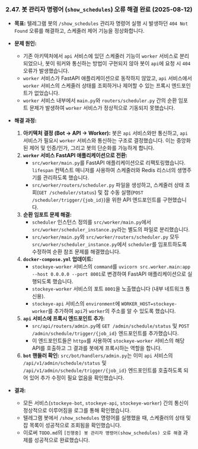 ### 2.47. 봇 관리자 명령어 (`show_schedules`) 오류 해결 완료 (2025-08-12)

*   **목표:** 텔레그램 봇의 `/show_schedules` 관리자 명령어 실행 시 발생하던 `404 Not Found` 오류를 해결하고, 스케줄러 제어 기능을 정상화합니다.

*   **문제 원인:**
    *   기존 아키텍처에서 `api` 서비스에 있던 스케줄러 기능이 `worker` 서비스로 분리되었으나, 봇이 워커와 통신하는 방법이 구현되지 않아 봇이 `api`에 요청 시 `404` 오류가 발생했습니다.
    *   `worker` 서비스가 FastAPI 애플리케이션으로 동작하지 않았고, `api` 서비스에서 `worker` 서비스의 스케줄러 상태를 조회하거나 제어할 수 있는 프록시 엔드포인트가 없었습니다.
    *   `worker` 서비스 내부에서 `main.py`와 `routers/scheduler.py` 간의 순환 임포트 문제가 발생하여 `worker` 서비스가 정상적으로 기동되지 못했습니다.

*   **해결 과정:**
    1.  **아키텍처 결정 (Bot -> API -> Worker):** 봇은 `api` 서비스와만 통신하고, `api` 서비스가 필요시 `worker` 서비스와 통신하는 구조로 결정했습니다. 이는 중앙화된 제어 및 인증/인가, 그리고 봇의 단순화를 가능하게 합니다.
    2.  **`worker` 서비스 FastAPI 애플리케이션으로 전환:**
        *   `src/worker/main.py`를 FastAPI 애플리케이션으로 리팩토링했습니다. `lifespan` 컨텍스트 매니저를 사용하여 스케줄러와 Redis 리스너의 생명주기를 관리하도록 했습니다.
        *   `src/worker/routers/scheduler.py` 파일을 생성하고, 스케줄러 상태 조회(`GET /scheduler/status`) 및 잡 수동 실행(`POST /scheduler/trigger/{job_id}`)을 위한 API 엔드포인트를 구현했습니다.
    3.  **순환 임포트 문제 해결:**
        *   `scheduler` 인스턴스 정의를 `src/worker/main.py`에서 `src/worker/scheduler_instance.py`라는 별도의 파일로 분리했습니다.
        *   `src/worker/main.py`와 `src/worker/routers/scheduler.py` 모두 `src/worker/scheduler_instance.py`에서 `scheduler`를 임포트하도록 수정하여 순환 참조 문제를 해결했습니다.
    4.  **`docker-compose.yml` 업데이트:**
        *   `stockeye-worker` 서비스의 `command`를 `uvicorn src.worker.main:app --host 0.0.0.0 --port 8001`로 변경하여 FastAPI 애플리케이션으로 실행되도록 했습니다.
        *   `stockeye-worker` 서비스의 포트 `8001`을 노출했습니다 (내부 네트워크 통신용).
        *   `stockeye-api` 서비스의 `environment`에 `WORKER_HOST=stockeye-worker`를 추가하여 `api`가 `worker`의 주소를 알 수 있도록 했습니다.
    5.  **`api` 서비스에 프록시 엔드포인트 추가:**
        *   `src/api/routers/admin.py`에 `GET /admin/schedule/status` 및 `POST /admin/schedule/trigger/{job_id}` 엔드포인트를 추가했습니다.
        *   이 엔드포인트들은 `httpx`를 사용하여 `stockeye-worker` 서비스의 해당 API를 호출하고 그 결과를 봇에게 프록시하는 역할을 합니다.
    6.  **`bot` 핸들러 확인:** `src/bot/handlers/admin.py`는 이미 `api` 서비스의 `/api/v1/admin/schedule/status` 및 `/api/v1/admin/schedule/trigger/{job_id}` 엔드포인트를 호출하도록 되어 있어 추가 수정이 필요 없음을 확인했습니다.

*   **결과:**
    *   모든 서비스(`stockeye-bot`, `stockeye-api`, `stockeye-worker`) 간의 통신이 정상적으로 이루어짐을 로그를 통해 확인했습니다.
    *   텔레그램 봇에서 `/show_schedules` 명령어를 실행했을 때, 스케줄러의 상태 및 잡 목록이 성공적으로 조회됨을 확인했습니다.
    *   이로써 `TODO.md`의 `[진행중] 봇 관리자 명령어(show_schedules) 오류 해결` 과제를 성공적으로 완료했습니다.